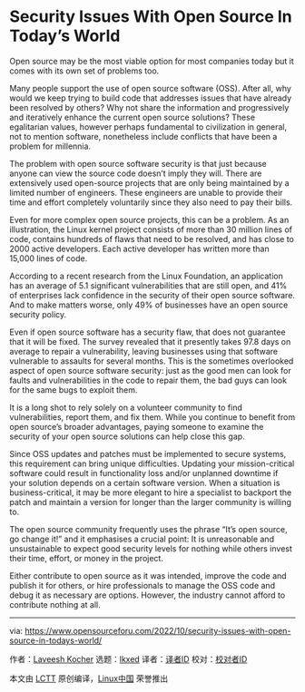 [#]: subject: "Security Issues With Open Source In Today’s World"
[#]: via: "https://www.opensourceforu.com/2022/10/security-issues-with-open-source-in-todays-world/"
[#]: author: "Laveesh Kocher https://www.opensourceforu.com/author/laveesh-kocher/"
[#]: collector: "lkxed"
[#]: translator: "KevinZonda"
[#]: reviewer: " "
[#]: publisher: " "
[#]: url: " "

Security Issues With Open Source In Today’s World
======
Open source may be the most viable option for most companies today but it comes with its own set of problems too.

Many people support the use of open source software (OSS). After all, why would we keep trying to build code that addresses issues that have already been resolved by others? Why not share the information and progressively and iteratively enhance the current open source solutions? These egalitarian values, however perhaps fundamental to civilization in general, not to mention software, nonetheless include conflicts that have been a problem for millennia.

The problem with open source software security is that just because anyone can view the source code doesn’t imply they will. There are extensively used open-source projects that are only being maintained by a limited number of engineers. These engineers are unable to provide their time and effort completely voluntarily since they also need to pay their bills.

Even for more complex open source projects, this can be a problem. As an illustration, the Linux kernel project consists of more than 30 million lines of code, contains hundreds of flaws that need to be resolved, and has close to 2000 active developers. Each active developer has written more than 15,000 lines of code.

According to a recent research from the Linux Foundation, an application has an average of 5.1 significant vulnerabilities that are still open, and 41% of enterprises lack confidence in the security of their open source software. And to make matters worse, only 49% of businesses have an open source security policy.

Even if open source software has a security flaw, that does not guarantee that it will be fixed. The survey revealed that it presently takes 97.8 days on average to repair a vulnerability, leaving businesses using that software vulnerable to assaults for several months. This is the sometimes overlooked aspect of open source software security: just as the good men can look for faults and vulnerabilities in the code to repair them, the bad guys can look for the same bugs to exploit them.

It is a long shot to rely solely on a volunteer community to find vulnerabilities, report them, and fix them. While you continue to benefit from open source’s broader advantages, paying someone to examine the security of your open source solutions can help close this gap.

Since OSS updates and patches must be implemented to secure systems, this requirement can bring unique difficulties. Updating your mission-critical software could result in functionality loss and/or unplanned downtime if your solution depends on a certain software version. When a situation is business-critical, it may be more elegant to hire a specialist to backport the patch and maintain a version for longer than the larger community is willing to.

The open source community frequently uses the phrase “It’s open source, go change it!” and it emphasises a crucial point: It is unreasonable and unsustainable to expect good security levels for nothing while others invest their time, effort, or money in the project.

Either contribute to open source as it was intended, improve the code and publish it for others, or hire professionals to manage the OSS code and debug it as necessary are options. However, the industry cannot afford to contribute nothing at all.

--------------------------------------------------------------------------------

via: https://www.opensourceforu.com/2022/10/security-issues-with-open-source-in-todays-world/

作者：[Laveesh Kocher][a]
选题：[lkxed][b]
译者：[译者ID](https://github.com/译者ID)
校对：[校对者ID](https://github.com/校对者ID)

本文由 [LCTT](https://github.com/LCTT/TranslateProject) 原创编译，[Linux中国](https://linux.cn/) 荣誉推出

[a]: https://www.opensourceforu.com/author/laveesh-kocher/
[b]: https://github.com/lkxed
